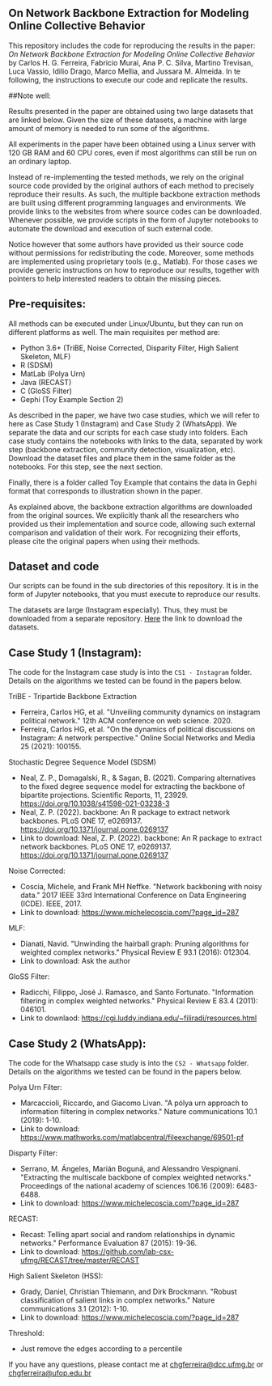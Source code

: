 ## On Network Backbone Extraction for Modeling Online Collective Behavior

This repository includes the code for reproducing the results in the paper: *On Network Backbone Extraction for Modeling Online Collective Behavior* by Carlos H. G. Ferreira, Fabricio Murai, Ana P. C. Silva, Martino Trevisan, Luca Vassio, Idilio Drago, Marco Mellia, and Jussara M. Almeida. In te following, the instructions to execute our code and replicate the results.

##Note well: 

Results presented in the paper are obtained using two large datasets that are linked below. Given the size of these datasets, a machine with large amount of memory is needed to run some of the algorithms. 

All experiments in the paper have been obtained using a Linux server with 120 GB RAM and 60 CPU cores, even if most algorithms can still be run on an ordinary laptop. 

Instead of re-implementing the tested methods, we rely on the original source code provided by the original authors of each method to precisely reproduce their results. As such, the multiple backbone extraction methods are built using different programming languages and environments. We provide links to the websites from where source codes can be downloaded. Whenever possible, we provide scripts in the form of Jupyter notebooks to automate the download and execution of such external code. 

Notice however that some authors have provided us their source code without permissions for redistributing the code. Moreover, some methods are implemented using proprietary tools (e.g., Matlab). For those cases we provide generic instructions on how to reproduce our results, together with pointers to help interested readers to obtain the missing pieces.

## Pre-requisites:

All methods can be executed under Linux/Ubuntu, but they can run on different platforms as well. The main requisites per method are:

  - Python 3.6+ (TriBE, Noise Corrected, Disparity Filter, High Salient Skeleton, MLF)
  - R (SDSM)
  - MatLab (Polya Urn)
  - Java (RECAST)
  - C (GloSS Filter)
  - Gephi (Toy Example Section 2)

As described in the paper, we have two case studies, which we will refer to here as Case Study 1 (Instagram) and Case Study 2 (WhatsApp). We separate the data and our scripts for each case study into folders. Each case study contains the notebooks with links to the data, separated by work step (backbone extraction, community detection, visualization, etc). Download the dataset files and place them in the same folder as the notebooks. For this step, see the next section.

Finally, there is a folder called Toy Example that contains the data in Gephi format that corresponds to illustration shown in the paper.

As explained above, the backbone extraction algorithms are downloaded from the original sources. We explicitly thank all the researchers who provided us their implementation and source code, allowing such external comparison and validation of their work. For recognizing their efforts, please cite the original papers when using their methods.

## Dataset and code

Our scripts can be found in the sub directories of this repository.
It is in the form of Jupyter notebooks, that you must execute to reproduce our results.

The datasets are large (Instagram especially). Thus, they must be downloaded from a separate repository.
[Here](https://mplanestore.polito.it:5001/sharing/8MfeM2iWw) the link to download the datasets.

## Case Study 1 (Instagram):

The code for the Instagram case study is into the `CS1 - Instagram` folder. Details on the algorithms we tested can be found in the papers below.


TriBE - Tripartide Backbone Extraction
  - Ferreira, Carlos HG, et al. "Unveiling community dynamics on      instagram political network." 12th ACM conference on web science. 2020.
  - Ferreira, Carlos HG, et al. "On the dynamics of political discussions on Instagram: A network perspective." Online Social Networks and Media 25 (2021): 100155.

Stochastic Degree Sequence Model (SDSM)
  - Neal, Z. P., Domagalski, R., & Sagan, B. (2021). Comparing alternatives to the fixed degree sequence model for extracting the backbone of bipartite projections.  Scientific Reports, 11, 23929. https://doi.org/10.1038/s41598-021-03238-3
  - Neal, Z. P. (2022). backbone: An R package to extract network backbones. PLoS ONE 17, e0269137. https://doi.org/10.1371/journal.pone.0269137
  - Link to download: Neal, Z. P. (2022). backbone: An R package to extract network backbones. PLoS ONE 17, e0269137. https://doi.org/10.1371/journal.pone.0269137

Noise Corrected:
  - Coscia, Michele, and Frank MH Neffke. "Network backboning with noisy data." 2017 IEEE 33rd International Conference on Data Engineering (ICDE). IEEE, 2017.
  - Link to download: https://www.michelecoscia.com/?page_id=287 

MLF:  
  - Dianati, Navid. "Unwinding the hairball graph: Pruning algorithms for weighted complex networks." Physical Review E 93.1 (2016): 012304.
  - Link to download: Ask the author

GloSS Filter: 
  - Radicchi, Filippo, José J. Ramasco, and Santo Fortunato. "Information filtering in complex weighted networks." Physical Review E 83.4 (2011): 046101.
  - Link to downlaod: https://cgi.luddy.indiana.edu/~filiradi/resources.html

## Case Study 2 (WhatsApp):

The code for the Whatsapp case study is into the `CS2 - Whatsapp` folder.
Details on the algorithms we tested can be found in the papers below.

Polya Urn Filter:
  - Marcaccioli, Riccardo, and Giacomo Livan. "A pólya urn approach to information filtering in complex networks." Nature communications 10.1 (2019): 1-10.
  - Link to download: https://www.mathworks.com/matlabcentral/fileexchange/69501-pf

Disparty Filter:
  - Serrano, M. Ángeles, Marián Boguná, and Alessandro Vespignani. "Extracting the multiscale backbone of complex weighted networks." Proceedings of the national academy of sciences 106.16 (2009): 6483-6488.
  - Link to download: https://www.michelecoscia.com/?page_id=287

RECAST:
  - Recast: Telling apart social and random relationships in dynamic networks." Performance Evaluation 87 (2015): 19-36.
  - Link to download: https://github.com/lab-csx-ufmg/RECAST/tree/master/RECAST

High Salient Skeleton (HSS):
  - Grady, Daniel, Christian Thiemann, and Dirk Brockmann. "Robust classification of salient links in complex networks." Nature communications 3.1 (2012): 1-10.
  - Link to download: https://www.michelecoscia.com/?page_id=287

Threshold: 
  - Just remove the edges according to a percentile

If you have any questions, please contact me at chgferreira@dcc.ufmg.br or chgferreira@ufop.edu.br
